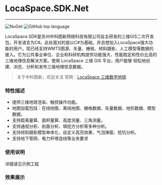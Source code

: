 # LocaSpace.SDK.Net
-------------

![NuGet](https://img.shields.io/nuget/v/LocaSpace.SDK.Net.svg)
![GitHub top language](https://img.shields.io/github/languages/top/locaspace/LocaSpace.SDK.Net.svg)


LocaSpace.SDK是苏州中科图新网络科技有限公司自主研发的三维GIS二次开发包，开发语言为C#。此处面对的是以C#为基础，并且想加入LocaSpace强大功能的用户。现已经支持WMTS图源、矢量、栅格、倾斜摄影、人工模型等数据的接入。它为公共事业单位、企业和科研机构提供功能强大、性能稳定和性价比高的三维地理信息解决方案。使用 LocaSpace 三维 GIS 平台，用户能够 轻松地创建、浏览、分析和发布三维地理信息数据。

> 关于中科图新，欢迎关注
  官网：[LocaSpace 三维数字地球](http://www.locaspace.cn)

### 特性描述
* 提供三维地球渲染、触控操作功能。
* 地图加载包括：在线地图、离线地图、栅格数据、矢量数据、地形数据、模型数据。
* 支持距离量算、面积量算、高度测量、三角测量。
* 支持通视分析、剖面分析、填挖方分析等多种分析。
* 支持倾斜摄影模型单体化、自定义高亮效果、气泡弹窗、挖坑分析。
* 支持地下管网、电力杆塔连线等业务要求

### 使用说明
详细请见示例工程

### 效果展示
